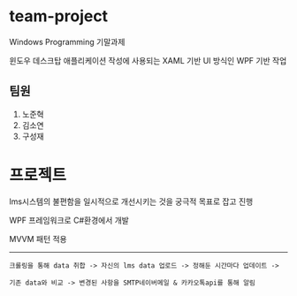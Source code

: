 # team-project

Windows Programming 기말과제

윈도우 데스크탑 애플리케이션 작성에 사용되는 XAML 기반 UI 방식인 WPF 기반 작업

## 팀원

1. 노준혁
2. 김소연
3. 구성재

# 프로젝트
lms시스템의 불편함을 일시적으로 개선시키는 것을 궁극적 목표로 잡고 진행

WPF 프레임워크로 C#환경에서 개발

MVVM 패턴 적용

------------------------------------------------
    크롤링을 통해 data 취합 -> 자신의 lms data 업로드 -> 정해둔 시간마다 업데이트 -> 

    기존 data와 비교 -> 변경된 사항을 SMTP네이버메일 & 카카오톡api를 통해 알림 
